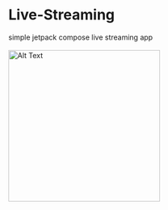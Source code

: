 # Live-Streaming
simple jetpack compose live streaming app
<br/>
<br/>
<img src="live-streaming.png" alt="Alt Text" width="300" style="max-width:100%; height:auto;">
